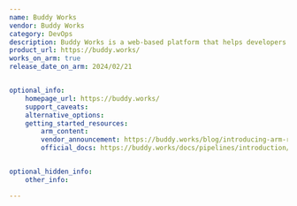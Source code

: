 ```yaml
---
name: Buddy Works
vendor: Buddy Works
category: DevOps
description: Buddy Works is a web-based platform that helps developers build, test, and deploy websites and applications.
product_url: https://buddy.works/
works_on_arm: true
release_date_on_arm: 2024/02/21


optional_info:
    homepage_url: https://buddy.works/
    support_caveats:
    alternative_options:
    getting_started_resources:
        arm_content:
        vendor_announcement: https://buddy.works/blog/introducing-arm-runners
        official_docs: https://buddy.works/docs/pipelines/introduction/creating-pipeline/pipeline-ui


optional_hidden_info:
    other_info:

---
```

